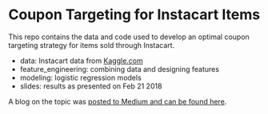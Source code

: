 # Coupon Targeting for Instacart Items

This repo contains the data and code used to develop an optimal coupon targeting strategy for items sold through Instacart.

- data: Instacart data from [Kaggle.com](https://www.kaggle.com/c/instacart-market-basket-analysis/data)
- feature_engineering: combining data and designing features
- modeling: logistic regression models
- slides: results as presented on Feb 21 2018

A blog on the topic was [posted to Medium and can be found here](https://medium.com/@charissarentier/optimal-coupon-targeting-for-grocery-items-an-instacart-case-study-128e8d169c7c).